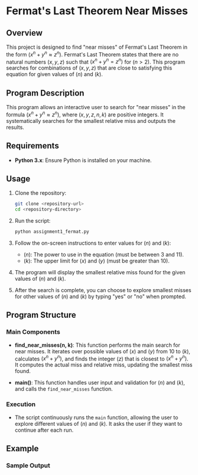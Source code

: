 # Fermat's Last Theorem Near Misses

## Overview

This project is designed to find "near misses" of Fermat's Last Theorem in the form $(x^n + y^n \approx z^n)$. Fermat's Last Theorem states that there are no natural numbers $(x, y, z)$ such that $(x^n + y^n = z^n)$ for $(n > 2)$. This program searches for combinations of $(x, y, z)$ that are close to satisfying this equation for given values of $(n)$ and $(k)$.

## Program Description

This program allows an interactive user to search for "near misses" in the formula $(x^n + y^n \approx z^n)$, where $(x, y, z, n, k)$ are positive integers. It systematically searches for the smallest relative miss and outputs the results.

## Requirements

- **Python 3.x**: Ensure Python is installed on your machine.

## Usage

1. Clone the repository:

   ```sh
   git clone <repository-url>
   cd <repository-directory>
   ```

2. Run the script:

   ```sh
   python assignment1_fermat.py
   ```

3. Follow the on-screen instructions to enter values for $(n)$ and $(k)$:

   - $(n)$: The power to use in the equation (must be between 3 and 11).
   - $(k)$: The upper limit for $(x)$ and $(y)$ (must be greater than 10).

4. The program will display the smallest relative miss found for the given values of $(n)$ and $(k)$.

5. After the search is complete, you can choose to explore smallest misses for other values of $(n)$ and $(k)$ by typing "yes" or "no" when prompted.

## Program Structure

### Main Components

- **find_near_misses(n, k)**: This function performs the main search for near misses. It iterates over possible values of $(x)$ and $(y)$ from 10 to $(k)$, calculates $(x^n + y^n)$, and finds the integer $(z)$ that is closest to $(x^n + y^n)$. It computes the actual miss and relative miss, updating the smallest miss found.

- **main()**: This function handles user input and validation for $(n)$ and $(k)$, and calls the `find_near_misses` function.

### Execution

- The script continuously runs the `main` function, allowing the user to explore different values of $(n)$ and $(k)$. It asks the user if they want to continue after each run.

## Example

### Sample Output

